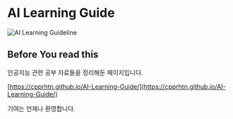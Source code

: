 # AI Learning Guide

![AI Learning Guideline](/docs/Guideline.png)
## Before You read this
인공지능 관련 공부 자료들을 정리해둔 페이지입니다.

[https://cpprhtn.github.io/AI-Learning-Guide/](https://cpprhtn.github.io/AI-Learning-Guide/)

기여는 언제나 환영합니다.
